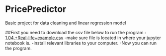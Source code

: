 # PricePredictor
Basic project for data cleaning and linear regression model 

##First you need to download the csv file below to run the program :
[1.04.+Real-life+example.csv](https://github.com/EfeBaskin/PricePredictor/files/15155912/1.04.%2BReal-life%2Bexample.csv)
-make sure file is located in where your jupyter notebook is.
-install relevant libraries to your computer.
-Now you can run the program.
